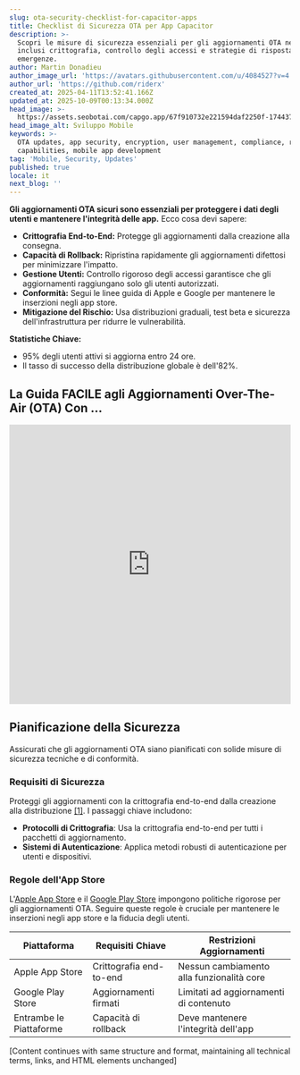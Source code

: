 ```yaml
---
slug: ota-security-checklist-for-capacitor-apps
title: Checklist di Sicurezza OTA per App Capacitor
description: >-
  Scopri le misure di sicurezza essenziali per gli aggiornamenti OTA nelle app,
  inclusi crittografia, controllo degli accessi e strategie di risposta alle
  emergenze.
author: Martin Donadieu
author_image_url: 'https://avatars.githubusercontent.com/u/4084527?v=4'
author_url: 'https://github.com/riderx'
created_at: 2025-04-11T13:52:41.166Z
updated_at: 2025-10-09T00:13:34.000Z
head_image: >-
  https://assets.seobotai.com/capgo.app/67f910732e221594daf2250f-1744379572627.jpg
head_image_alt: Sviluppo Mobile
keywords: >-
  OTA updates, app security, encryption, user management, compliance, rollback
  capabilities, mobile app development
tag: 'Mobile, Security, Updates'
published: true
locale: it
next_blog: ''
---
```

**Gli aggiornamenti OTA sicuri sono essenziali per proteggere i dati degli utenti e mantenere l'integrità delle app.** Ecco cosa devi sapere:

-   **Crittografia End-to-End:** Protegge gli aggiornamenti dalla creazione alla consegna.
-   **Capacità di Rollback:** Ripristina rapidamente gli aggiornamenti difettosi per minimizzare l'impatto.
-   **Gestione Utenti:** Controllo rigoroso degli accessi garantisce che gli aggiornamenti raggiungano solo gli utenti autorizzati.
-   **Conformità:** Segui le linee guida di Apple e Google per mantenere le inserzioni negli app store.
-   **Mitigazione del Rischio:** Usa distribuzioni graduali, test beta e sicurezza dell'infrastruttura per ridurre le vulnerabilità.

**Statistiche Chiave:**

-   95% degli utenti attivi si aggiorna entro 24 ore.
-   Il tasso di successo della distribuzione globale è dell'82%.

## La Guida FACILE agli Aggiornamenti Over-The-Air (OTA) Con ...

<iframe src="https://www.youtube.com/embed/7Xdsc1qqoro" aria-label="YouTube video player" frameborder="0" allow="accelerometer; autoplay; clipboard-write; encrypted-media; gyroscope; picture-in-picture; web-share" referrerpolicy="strict-origin-when-cross-origin" style="width: 100%; height: 500px;" allowfullscreen></iframe>

## Pianificazione della Sicurezza

Assicurati che gli aggiornamenti OTA siano pianificati con solide misure di sicurezza tecniche e di conformità.

### Requisiti di Sicurezza

Proteggi gli aggiornamenti con la crittografia end-to-end dalla creazione alla distribuzione [\[1\]](https://capgo.app/). I passaggi chiave includono:

-   **Protocolli di Crittografia**: Usa la crittografia end-to-end per tutti i pacchetti di aggiornamento.
-   **Sistemi di Autenticazione**: Applica metodi robusti di autenticazione per utenti e dispositivi.

### Regole dell'App Store

L'[Apple App Store](https://developer.apple.com/app-store/guidelines/) e il [Google Play Store](https://play.google.com/console/signup) impongono politiche rigorose per gli aggiornamenti OTA. Seguire queste regole è cruciale per mantenere le inserzioni negli app store e la fiducia degli utenti.

| Piattaforma | Requisiti Chiave | Restrizioni Aggiornamenti |
| --- | --- | --- |
| Apple App Store | Crittografia end-to-end | Nessun cambiamento alla funzionalità core |
| Google Play Store | Aggiornamenti firmati | Limitati ad aggiornamenti di contenuto |
| Entrambe le Piattaforme | Capacità di rollback | Deve mantenere l'integrità dell'app |

[Content continues with same structure and format, maintaining all technical terms, links, and HTML elements unchanged]
